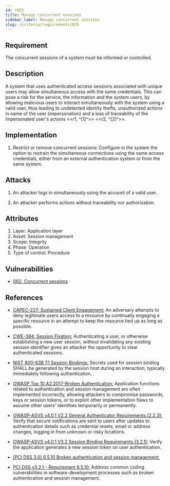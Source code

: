 ```yaml
---
id: r025
title: Manage concurrent sessions
sidebar_label: Manage concurrent sessions
slug: /criteria/requirements/025
---
```


## Requirement

The concurrent sessions of a system
must be informed or controlled.

## Description

A system that uses authenticated access sessions
associated with unique users
may allow simultaneous access
with the same credentials.
This can pose a risk for the service,
the information and the system users,
by allowing malicious users
to interact simultaneously
with the system using a valid user,
thus leading to undetected identity thefts,
unauthorized actions in name of the user (impersonation)
and a loss of traceability
of the impersonated user's actions <<r1, ^[1]^>> <<r2, ^[2]^>>.

## Implementation

1. Restrict or remove concurrent sessions:
Configure in the system the option to restrain
the simultaneous connections
using the same access credentials,
either from an external authentication system
or from the same system.

## Attacks

1. An attacker logs in simultaneously
using the account of a valid user.

2. An attacker performs actions
without traceability nor authorization.

## Attributes

1. Layer: Application layer
2. Asset: Session management
3. Scope: Integrity
4. Phase: Operation
5. Type of control: Procedure

## Vulnerabilities

- [062. Concurrent sessions](/criteria/vulnerabilities/062)

## References

- [CAPEC-227: Sustained Client Engagement:](http://capec.mitre.org/data/definitions/227.html)
An adversary attempts to deny
legitimate users
access to a resource
by continually engaging a specific resource
in an attempt
to keep the resource tied up
as long as possible.

- [CWE-384: Session Fixation:](https://cwe.mitre.org/data/definitions/384.html)
Authenticating a user,
or otherwise establishing a new user session,
without invalidating any existing session identifier
gives an attacker
the opportunity to steal authenticated sessions.

- [NIST 800-63B 7.1 Session Bindings:](https://pages.nist.gov/800-63-3/sp800-63b.html)
Secrets used for session binding
SHALL be generated by the session host during
an interaction,
typically immediately following authentication.

- [OWASP Top 10 A2:2017-Broken Authentication:](https://owasp.org/www-project-top-ten/OWASP_Top_Ten_2017/Top_10-2017_A2-Broken_Authentication)
Application functions
related to authentication and session management
are often implemented incorrectly,
allowing attackers to compromise passwords,
keys or session tokens,
or to exploit other implementation flaws
to assume other users' identities
temporarily or permanently.

- [OWASP-ASVS v4.0.1 V2.2 General Authenticator Requirements.(2.2.3):](https://owasp.org/www-pdf-archive/OWASP_Application_Security_Verification_Standard_4.0-en.pdf)
Verify that secure notifications
are sent to users after updates
to authentication details
such as credential resets,
email or address changes, 
logging in from unknown
or risky locations.

- [OWASP-ASVS v4.0.1 V3.2 Session Binding Requirements.(3.2.1):](https://owasp.org/www-pdf-archive/OWASP_Application_Security_Verification_Standard_4.0-en.pdf)
Verify the application
generates a new session token
on user authentication.

- [\[PCI DSS 3.0\] 6.5.10 Broken authentication and session management:](https://pcinetwork.org/forum/index.php?threads/pci-dss-3-0-6-5-10-broken-authentication-and-session-management.667/)

- [PCI DSS v3.2.1 - Requirement 6.5.10:](https://www.pcisecuritystandards.org/documents/PCI_DSS_v3-2-1.pdf)
Address common coding vulnerabilities
in software-development processes
such as broken authentication
and session management.
